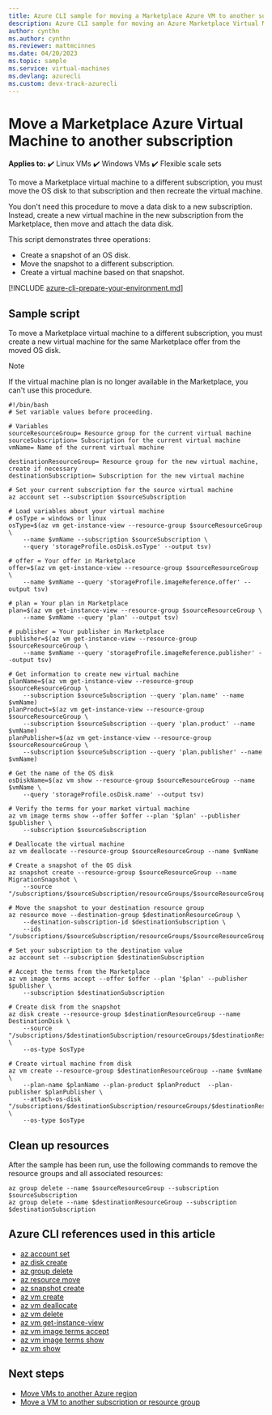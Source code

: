 ```yaml
---
title: Azure CLI sample for moving a Marketplace Azure VM to another subscription
description: Azure CLI sample for moving an Azure Marketplace Virtual Machine to a different subscription.
author: cynthn
ms.author: cynthn
ms.reviewer: mattmcinnes
ms.date: 04/20/2023
ms.topic: sample
ms.service: virtual-machines
ms.devlang: azurecli 
ms.custom: devx-track-azurecli
---
```


# Move a Marketplace Azure Virtual Machine to another subscription

**Applies to:** :heavy_check_mark: Linux VMs :heavy_check_mark: Windows VMs :heavy_check_mark: Flexible scale sets

To move a Marketplace virtual machine to a different subscription, you must move the OS disk to that subscription and then recreate the virtual machine.

You don't need this procedure to move a data disk to a new subscription. Instead, create a new virtual machine in the new subscription from the Marketplace, then move and attach the data disk.

This script demonstrates three operations:

- Create a snapshot of an OS disk.
- Move the snapshot to a different subscription.
- Create a virtual machine based on that snapshot.

[!INCLUDE [azure-cli-prepare-your-environment.md](~/articles/reusable-content/azure-cli/azure-cli-prepare-your-environment.md)]

## Sample script

To move a Marketplace virtual machine to a different subscription, you must create a new virtual machine for the same Marketplace offer from the moved OS disk.

> [!NOTE]
> If the virtual machine plan is no longer available in the Marketplace, you can't use this procedure.

```azurecli
#!/bin/bash
# Set variable values before proceeding. 

# Variables
sourceResourceGroup= Resource group for the current virtual machine
sourceSubscription= Subscription for the current virtual machine
vmName= Name of the current virtual machine

destinationResourceGroup= Resource group for the new virtual machine, create if necessary
destinationSubscription= Subscription for the new virtual machine

# Set your current subscription for the source virtual machine
az account set --subscription $sourceSubscription

# Load variables about your virtual machine
# osType = windows or linux
osType=$(az vm get-instance-view --resource-group $sourceResourceGroup \
    --name $vmName --subscription $sourceSubscription \
    --query 'storageProfile.osDisk.osType' --output tsv)

# offer = Your offer in Marketplace
offer=$(az vm get-instance-view --resource-group $sourceResourceGroup \
    --name $vmName --query 'storageProfile.imageReference.offer' --output tsv)

# plan = Your plan in Marketplace
plan=$(az vm get-instance-view --resource-group $sourceResourceGroup \
    --name $vmName --query 'plan' --output tsv)

# publisher = Your publisher in Marketplace
publisher=$(az vm get-instance-view --resource-group $sourceResourceGroup \
    --name $vmName --query 'storageProfile.imageReference.publisher' --output tsv)

# Get information to create new virtual machine
planName=$(az vm get-instance-view --resource-group $sourceResourceGroup \
    --subscription $sourceSubscription --query 'plan.name' --name $vmName)
planProduct=$(az vm get-instance-view --resource-group $sourceResourceGroup \
    --subscription $sourceSubscription --query 'plan.product' --name $vmName)
planPublisher=$(az vm get-instance-view --resource-group $sourceResourceGroup \
    --subscription $sourceSubscription --query 'plan.publisher' --name $vmName)

# Get the name of the OS disk
osDiskName=$(az vm show --resource-group $sourceResourceGroup --name $vmName \
    --query 'storageProfile.osDisk.name' --output tsv)

# Verify the terms for your market virtual machine
az vm image terms show --offer $offer --plan '$plan' --publisher $publisher \
    --subscription $sourceSubscription

# Deallocate the virtual machine
az vm deallocate --resource-group $sourceResourceGroup --name $vmName

# Create a snapshot of the OS disk
az snapshot create --resource-group $sourceResourceGroup --name MigrationSnapshot \
    --source "/subscriptions/$sourceSubscription/resourceGroups/$sourceResourceGroup/providers/Microsoft.Compute/disks/$osDiskName"

# Move the snapshot to your destination resource group
az resource move --destination-group $destinationResourceGroup \
    --destination-subscription-id $destinationSubscription \
    --ids "/subscriptions/$sourceSubscription/resourceGroups/$sourceResourceGroup/providers/Microsoft.Compute/snapshots/MigrationSnapshot"

# Set your subscription to the destination value
az account set --subscription $destinationSubscription

# Accept the terms from the Marketplace
az vm image terms accept --offer $offer --plan '$plan' --publisher $publisher \
    --subscription $destinationSubscription

# Create disk from the snapshot 
az disk create --resource-group $destinationResourceGroup --name DestinationDisk \
    --source "/subscriptions/$destinationSubscription/resourceGroups/$destinationResourceGroup/providers/Microsoft.Compute/snapshots/MigrationSnapshot" \
    --os-type $osType

# Create virtual machine from disk
az vm create --resource-group $destinationResourceGroup --name $vmName \
    --plan-name $planName --plan-product $planProduct  --plan-publisher $planPublisher \
    --attach-os-disk "/subscriptions/$destinationSubscription/resourceGroups/$destinationResourceGroup/providers/Microsoft.Compute/disks/DestinationDisk" \
    --os-type $osType
```

## Clean up resources

After the sample has been run, use the following commands to remove the resource groups and all associated resources:

```azurecli
az group delete --name $sourceResourceGroup --subscription $sourceSubscription
az group delete --name $destinationResourceGroup --subscription $destinationSubscription
```

## Azure CLI references used in this article

- [az account set](/cli/azure/account#az-account-set)
- [az disk create](/cli/azure/disk#az-disk-create)
- [az group delete](/cli/azure/group#az-group-delete)
- [az resource move](/cli/azure/resource#az-resource-move)
- [az snapshot create](/cli/azure/snapshot#az-snapshot-create)
- [az vm create](/cli/azure/vm#az-vm-create)
- [az vm deallocate](/cli/azure/vm#az-vm-deallocate)
- [az vm delete](/cli/azure/vm#az-vm-delete)
- [az vm get-instance-view](/cli/azure/vm#az-vm-get-instance-view)
- [az vm image terms accept](/cli/azure/vm/image/terms#az-vm-image-terms-accept)
- [az vm image terms show](/cli/azure/vm/image/terms#az-vm-image-terms-show)
- [az vm show](/cli/azure/vm#az-vm-show)

## Next steps

- [Move VMs to another Azure region](../site-recovery/azure-to-azure-tutorial-migrate.md)
- [Move a VM to another subscription or resource group](/azure/azure-resource-manager/management/move-resource-group-and-subscription#use-azure-cli)
